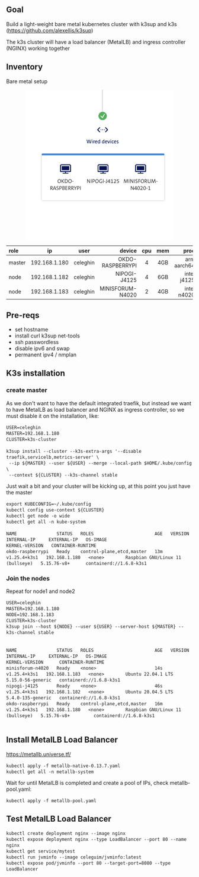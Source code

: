 ## Goal

Build a light-weight bare metal kubernetes cluster with k3sup and k3s (https://github.com/alexellis/k3sup)

The k3s cluster will have a load balancer (MetalLB) and ingress controller (NGINX) working together

## Inventory

Bare metal setup

<center><img style="text-align:center;display:block;" src="images/devices.png" width="400" /></center>

| role   |      ip       |   user   |           device | cpu | mem |        proc |
| :----- | :-----------: | :------: | ---------------: | :-: | :-: | ----------: |
| master | 192.168.1.180 | celeghin | OKDO-RASPBERRYPI |  4  | 4GB | arm aarch64 |
| node   | 192.168.1.182 | celeghin |     NIPOGI-J4125 |  4  | 6GB | intel j4125 |
| node   | 192.168.1.183 | celeghin | MINISFORUM-N4020 |  2  | 4GB | intel n4020 |

## Pre-reqs

[](./pre-reqs.txt)

- set hostname
- install curl k3sup net-tools
- ssh passwordless
- disable ipv6 and swap
- permanent ipv4 / nmplan

## K3s installation

### create master

As we don't want to have the default integrated traefik, but instead we want to have MetalLB as load balancer and NGINX as ingress controller, so we must disable it on the installation, like:

```
USER=celeghin
MASTER=192.168.1.180
CLUSTER=k3s-cluster

k3sup install --cluster --k3s-extra-args '--disable traefik,servicelb,metrics-server' \
 --ip ${MASTER} --user ${USER} --merge --local-path $HOME/.kube/config \
 --context ${CLUSTER} --k3s-channel stable

```

Just wait a bit and your cluster will be kicking up, at this point you just have the master

```
export KUBECONFIG=~/.kube/config
kubectl config use-context ${CLUSTER}
kubectl get node -o wide
kubectl get all -n kube-system

NAME               STATUS   ROLES                       AGE   VERSION        INTERNAL-IP     EXTERNAL-IP   OS-IMAGE                           KERNEL-VERSION   CONTAINER-RUNTIME
okdo-raspberrypi   Ready    control-plane,etcd,master   13m   v1.25.4+k3s1   192.168.1.180   <none>        Raspbian GNU/Linux 11 (bullseye)   5.15.76-v8+      containerd://1.6.8-k3s1
```

### Join the nodes

Repeat for node1 and node2

```
USER=celeghin
MASTER=192.168.1.180
NODE=192.168.1.183
CLUSTER=k3s-cluster
k3sup join --host ${NODE} --user ${USER} --server-host ${MASTER} --k3s-channel stable


NAME               STATUS   ROLES                       AGE   VERSION        INTERNAL-IP     EXTERNAL-IP   OS-IMAGE                           KERNEL-VERSION      CONTAINER-RUNTIME
minisforum-n4020   Ready    <none>                      14s   v1.25.4+k3s1   192.168.1.183   <none>        Ubuntu 22.04.1 LTS                 5.15.0-56-generic   containerd://1.6.8-k3s1
nipogi-j4125       Ready    <none>                      46s   v1.25.4+k3s1   192.168.1.182   <none>        Ubuntu 20.04.5 LTS                 5.4.0-135-generic   containerd://1.6.8-k3s1
okdo-raspberrypi   Ready    control-plane,etcd,master   16m   v1.25.4+k3s1   192.168.1.180   <none>        Raspbian GNU/Linux 11 (bullseye)   5.15.76-v8+         containerd://1.6.8-k3s1


```

## Install MetalLB Load Balancer

https://metallb.universe.tf/

```
kubectl apply -f metallb-native-0.13.7.yaml
kubectl get all -n metallb-system
```

Wait for until MetalLB is completed and create a pool of IPs, check metallb-pool.yaml:

```
kubectl apply -f metallb-pool.yaml
```

## Test MetalLB Load Balancer

```
kubectl create deployment nginx --image nginx
kubectl expose deployment nginx --type LoadBalancer --port 80 --name nginx
kubectl get service/mytest
kubectl run jvminfo --image celeguim/jvminfo:latest
kubectl expose pod/jvminfo --port 80 --target-port=8080 --type LoadBalancer
```
